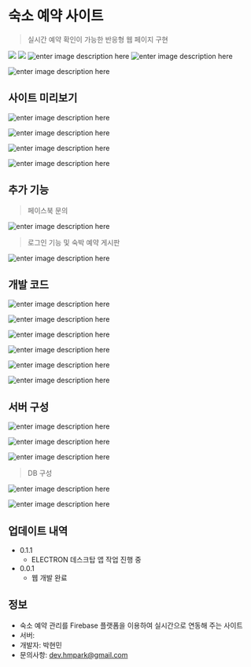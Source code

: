 # 숙소 예약 사이트
> 실시간 예약 확인이 가능한 반응형 웹 페이지 구현

![](https://user-images.githubusercontent.com/47839204/64582458-87656580-d3c8-11e9-8fcd-b1d702286a9e.JPG)
![](https://user-images.githubusercontent.com/47839204/64582459-87656580-d3c8-11e9-8e50-d0e617c3c6f0.JPG)
![enter image description here](https://user-images.githubusercontent.com/47839204/64582460-87fdfc00-d3c8-11e9-9e1d-7a13e209e86d.JPG)
![enter image description here](https://user-images.githubusercontent.com/47839204/64582461-87fdfc00-d3c8-11e9-99e4-012509e00ed2.JPG)


![enter image description here](https://user-images.githubusercontent.com/47839204/64582440-846a7500-d3c8-11e9-9a1b-b461d34fa8ef.JPG)

## 사이트 미리보기

![enter image description here](https://user-images.githubusercontent.com/47839204/64582447-859ba200-d3c8-11e9-9fb5-982893d918d3.JPG)

![enter image description here](https://user-images.githubusercontent.com/47839204/64582448-859ba200-d3c8-11e9-9bd3-a76c78c6460d.JPG)

![enter image description here](https://user-images.githubusercontent.com/47839204/64582449-86343880-d3c8-11e9-8373-42f94e1505e5.JPG)

![enter image description here](https://user-images.githubusercontent.com/47839204/64582450-86343880-d3c8-11e9-85c8-56a6c5195ab0.JPG)

## 추가 기능

> 페이스북 문의

![enter image description here](https://user-images.githubusercontent.com/47839204/64582451-86343880-d3c8-11e9-99b4-f52ab064a1e4.JPG)

> 로그인 기능 및 숙박 예약 게시판

![enter image description here](https://user-images.githubusercontent.com/47839204/64582452-86cccf00-d3c8-11e9-8367-a6a6a4e52550.JPG)



## 개발 코드

![enter image description here](https://user-images.githubusercontent.com/47839204/64582453-86cccf00-d3c8-11e9-8278-95355741fe8f.JPG)


![enter image description here](https://user-images.githubusercontent.com/47839204/64582454-86cccf00-d3c8-11e9-8468-d248434afd13.JPG)


![enter image description here](https://user-images.githubusercontent.com/47839204/64582455-86cccf00-d3c8-11e9-8547-29b081de8334.JPG)

![enter image description here](https://user-images.githubusercontent.com/47839204/64582456-87656580-d3c8-11e9-8701-9885e6bd7fe3.JPG)


![enter image description here](https://user-images.githubusercontent.com/47839204/64582467-88969280-d3c8-11e9-86c4-6a009a6ba8d0.JPG)

![enter image description here](https://user-images.githubusercontent.com/47839204/64582466-88969280-d3c8-11e9-827d-78dc225446b2.JPG)


## 서버 구성
![enter image description here](https://user-images.githubusercontent.com/47839204/64582441-85030b80-d3c8-11e9-9843-48bf2cdc5b46.JPG)


![enter image description here](https://user-images.githubusercontent.com/47839204/64582442-85030b80-d3c8-11e9-8b9e-ece6d5ef81ff.JPG)

![enter image description here](https://user-images.githubusercontent.com/47839204/64582443-85030b80-d3c8-11e9-9d32-9e67f953022a.JPG)

> DB 구성

![enter image description here](https://user-images.githubusercontent.com/47839204/64582445-859ba200-d3c8-11e9-8e1a-6b210f40a11d.JPG)

![enter image description here](https://user-images.githubusercontent.com/47839204/64582446-859ba200-d3c8-11e9-8bf9-0449be173972.JPG)


## 업데이트 내역

* 0.1.1
    * ELECTRON 데스크탑 앱 작업 진행 중
* 0.0.1
    * 웹 개발 완료   

## 정보
-   숙소 예약 관리를 Firebase 플랫폼을 이용하여 실시간으로 연동해 주는 사이트 
-   서버: 
-   개발자: 박현민
-   문의사항:  [dev.hmpark@gmail.com](dev.hmpark@gmail.com)


<!-- Markdown link & img dfn's -->
[npm-image]: https://img.shields.io/npm/v/datadog-metrics.svg?style=flat-square
[npm-url]: https://npmjs.org/package/datadog-metrics
[npm-downloads]: https://img.shields.io/npm/dm/datadog-metrics.svg?style=flat-square
[travis-image]: https://img.shields.io/travis/dbader/node-datadog-metrics/master.svg?style=flat-square
[travis-url]: https://travis-ci.org/dbader/node-datadog-metrics
[wiki]: https://github.com/yourname/yourproject/wiki

<!--stackedit_data:
eyJoaXN0b3J5IjpbLTEzOTM2OTQwODZdfQ==
-->